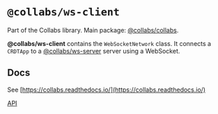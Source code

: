 # `@collabs/ws-client`

Part of the Collabs library. Main package: [@collabs/collabs](https://www.npmjs.com/package/@collabs/collabs).

**@collabs/ws-client** contains the `WebSocketNetwork` class. It connects a `CRDTApp` to a [@collabs/ws-server](https://www.npmjs.com/package/@collabs/ws-server) server using a WebSocket.

## Docs

<!-- TODO: Link to specific docs page instead of whole site -->

See [https://collabs.readthedocs.io/](https://collabs.readthedocs.io/)

[API](https://collabs.readthedocs.io/en/latest/api/ws-client)
